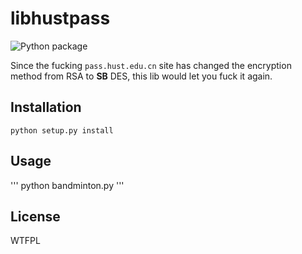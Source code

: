 # libhustpass

![Python package](https://github.com/naivekun/libhustpass/workflows/Python%20package/badge.svg?branch=master)


Since the fucking `pass.hust.edu.cn` site has changed the encryption method from RSA to **SB** DES, this lib would let you fuck it again.

## Installation

```
python setup.py install
```

## Usage

'''
python bandminton.py
'''

## License

WTFPL

